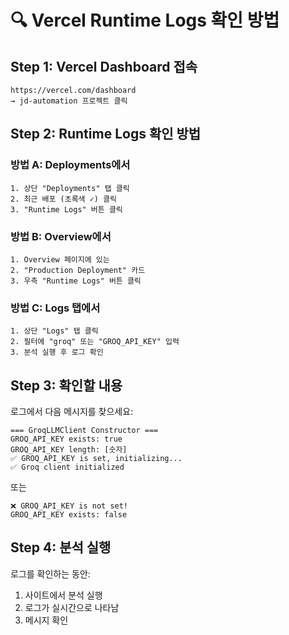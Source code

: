 # 🔍 Vercel Runtime Logs 확인 방법

## Step 1: Vercel Dashboard 접속
```
https://vercel.com/dashboard
→ jd-automation 프로젝트 클릭
```

## Step 2: Runtime Logs 확인 방법

### 방법 A: Deployments에서
```
1. 상단 "Deployments" 탭 클릭
2. 최근 배포 (초록색 ✓) 클릭
3. "Runtime Logs" 버튼 클릭
```

### 방법 B: Overview에서
```
1. Overview 페이지에 있는
2. "Production Deployment" 카드
3. 우측 "Runtime Logs" 버튼 클릭
```

### 방법 C: Logs 탭에서
```
1. 상단 "Logs" 탭 클릭
2. 필터에 "groq" 또는 "GROQ_API_KEY" 입력
3. 분석 실행 후 로그 확인
```

## Step 3: 확인할 내용
로그에서 다음 메시지를 찾으세요:

```
=== GroqLLMClient Constructor ===
GROQ_API_KEY exists: true
GROQ_API_KEY length: [숫자]
✅ GROQ_API_KEY is set, initializing...
✅ Groq client initialized
```

또는

```
❌ GROQ_API_KEY is not set!
GROQ_API_KEY exists: false
```

## Step 4: 분석 실행
로그를 확인하는 동안:
1. 사이트에서 분석 실행
2. 로그가 실시간으로 나타남
3. 메시지 확인


